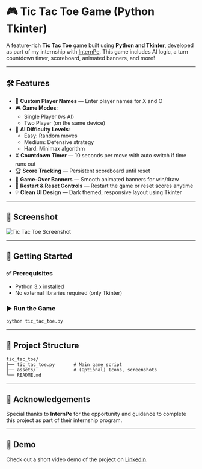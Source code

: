 
# 🎮 Tic Tac Toe Game (Python Tkinter)

A feature-rich **Tic Tac Toe** game built using **Python and Tkinter**, developed as part of my internship with [InternPe](https://www.linkedin.com/company/internpe). This game includes AI logic, a turn countdown timer, scoreboard, animated banners, and more!

---

## 🛠️ Features

- 👤 **Custom Player Names** — Enter player names for X and O  
- 🎮 **Game Modes**:
  - Single Player (vs AI)
  - Two Player (on the same device)
- 🤖 **AI Difficulty Levels**:
  - Easy: Random moves
  - Medium: Defensive strategy
  - Hard: Minimax algorithm
- ⏳ **Countdown Timer** — 10 seconds per move with auto switch if time runs out
- 🏆 **Score Tracking** — Persistent scoreboard until reset
- 🎯 **Game-Over Banners** — Smooth animated banners for win/draw
- 🔁 **Restart & Reset Controls** — Restart the game or reset scores anytime
- 💡 **Clean UI Design** — Dark themed, responsive layout using Tkinter

---

## 📸 Screenshot

![Tic Tac Toe Screenshot](assets/screenshot.png) <!-- Add a real screenshot if available -->

---

## 🚀 Getting Started

### ✅ Prerequisites
- Python 3.x installed  
- No external libraries required (only Tkinter)

### ▶️ Run the Game

```bash
python tic_tac_toe.py
```

---

## 📁 Project Structure

```
tic_tac_toe/
├── tic_tac_toe.py       # Main game script
├── assets/              # (Optional) Icons, screenshots
└── README.md
```

---

## 🤝 Acknowledgements

Special thanks to **InternPe** for the opportunity and guidance to complete this project as part of their internship program.

---

## 🎥 Demo

Check out a short video demo of the project on [LinkedIn](https://www.linkedin.com/posts/omm-prakash-parida_python-tkinter-ai-activity-7345103924065902592-SK05?utm_source=share&utm_medium=member_android&rcm=ACoAADXFRboB-CUF9RuHP9i6y44wRn-q3qGp7So).

